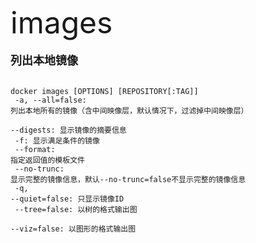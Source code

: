<font size=8 >images</font>
<br/>
<br/>
<font size=4>**列出本地镜像**</font>
<br/>
<br/>
<code> docker images [OPTIONS] [REPOSITORY[:TAG]]<br/>
-a, --all=false: 列出本地所有的镜像（含中间映像层，默认情况下，过滤掉中间映像层）<br/>
--digests: 显示镜像的摘要信息<br/>
-f: 显示满足条件的镜像<br/>
--format: 指定返回值的模板文件<br/>
--no-trunc: 显示完整的镜像信息，默认--no-trunc=false不显示完整的镜像信息<br/>
-q, --quiet=false: 只显示镜像ID<br/>
--tree=false: 以树的格式输出图<br/>
--viz=false: 以图形的格式输出图<br/>
<br/>
</code>
   	
	
    
    
    
    
    
    
	 
     




  
